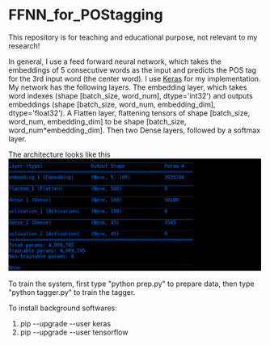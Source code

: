 # FFNN_for_POStagging

This repository is for teaching and educational purpose, not relevant to my research!

In general, I use a feed forward neural network, which takes the embeddings of 5 consecutive words as the input and predicts the POS tag for the 3rd input word (the center word).
I use [Keras](https://keras.io/) for my implementation.
My network has the following layers. 
The embedding layer, which takes word indexes (shape [batch_size, word_num], dtype='int32') and outputs embeddings (shape [batch_size, word_num, embedding_dim], dtype='float32').
A Flatten layer, flattening tensors of shape [batch_size, word_num, embedding_dim] to be shape [batch_size, word_num\*embedding_dim].
Then two Dense layers, followed by a softmax layer.

The architecture looks like this
<img src="model_archi.png" width="500"/>

To train the system, first type "python prep.py" to prepare data, then type "python tagger.py" to train the tagger.

To install background softwares:

1. pip --upgrade --user keras
2. pip --upgrade --user tensorflow

